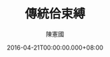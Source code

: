 ---
issue: 169
title: 傳統佮束縛
author: 陳憲國
date: 2016-04-21T00:00:00.000+08:00
topic: 生活
difficulty: 1
wikidata: Q98095537
wikidata_link: https://www.wikidata.org/wiki/Q98095537
author_wikidata_link: https://www.wikidata.org/wiki/Q98096340
author_wikidata: Q98096340
---